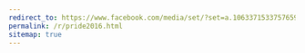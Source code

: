 ```yaml
---
redirect_to: https://www.facebook.com/media/set/?set=a.1063371533757659&type=1&l=92a5aecb58
permalink: /r/pride2016.html
sitemap: true
---
```

